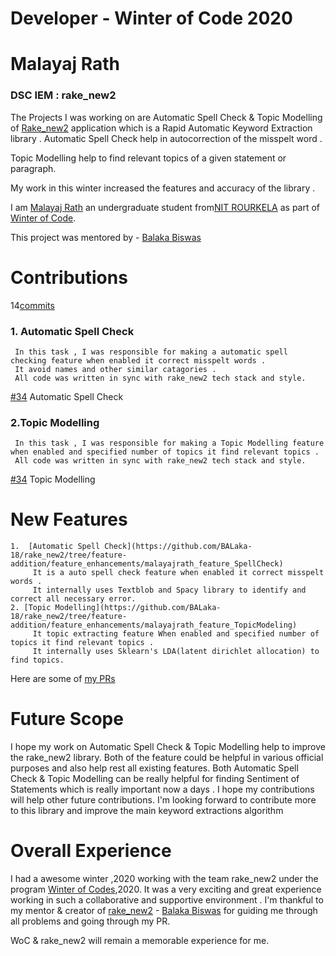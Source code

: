 # Developer - Winter of Code 2020
# Malayaj Rath
### DSC IEM : rake_new2

 The Projects I was working on are Automatic Spell Check & Topic Modelling of [Rake_new2](https://github.com/BALaka-18/rake_new2/tree/master) application which is a Rapid Automatic Keyword Extraction library .
 Automatic Spell Check help in autocorrection of the misspelt word . 

 Topic Modelling help to find relevant topics of a given statement or paragraph.

 My work in this winter increased the features and accuracy of the library .

 I am [Malayaj Rath](https://github.com/malayaj2000) an undergraduate student from[NIT ROURKELA](https://www.nitrkl.ac.in/) as part of [Winter of Code](https://winterofcode.com/).

 This project was mentored by - [Balaka Biswas](https://github.com/BALaka-18) 
 

# Contributions
 14[commits](https://github.com/BALaka-18/rake_new2/commits/feature-addition)
 ### 1. Automatic Spell Check
     In this task , I was responsible for making a automatic spell checking feature when enabled it correct misspelt words . 
     It avoid names and other similar catagories .
     All code was written in sync with rake_new2 tech stack and style.
 [#34](https://github.com/BALaka-18/rake_new2/pull/34) Automatic Spell Check 
 ### 2.Topic Modelling
     In this task , I was responsible for making a Topic Modelling feature when enabled and specified number of topics it find relevant topics .
     All code was written in sync with rake_new2 tech stack and style.
 [#34](https://github.com/BALaka-18/rake_new2/pull/34) Topic Modelling
   
# New Features
    1.  [Automatic Spell Check](https://github.com/BALaka-18/rake_new2/tree/feature-addition/feature_enhancements/malayajrath_feature_SpellCheck)
         It is a auto spell check feature when enabled it correct misspelt words . 
         It internally uses Textblob and Spacy library to identify and correct all necessary error.
    2. [Topic Modelling](https://github.com/BALaka-18/rake_new2/tree/feature-addition/feature_enhancements/malayajrath_feature_TopicModeling)
         It topic extracting feature When enabled and specified number of topics it find relevant topics . 
         It internally uses Sklearn's LDA(latent dirichlet allocation) to find topics.  

Here are some of [my PRs](https://github.com/BALaka-18/rake_new2/pull/34) 

# Future Scope
I hope my work on Automatic Spell Check & Topic Modelling help to improve the rake_new2 library.
Both of the feature could be helpful in various official purposes and also help rest all existing features.
Both Automatic Spell Check & Topic Modelling can be really helpful for finding Sentiment of Statements which is really important now a days .
I hope my contributions will help other future contributions.
I'm looking forward to contribute more to this library and improve the main keyword extractions algorithm 

# Overall Experience
I had a awesome winter ,2020 working with the team rake_new2 under the program [Winter of Codes](https://winterofcode.com/),2020. It was a very exciting and great experience working in such a collaborative and supportive environment .
I'm thankful to my mentor & creator of [rake_new2](https://github.com/BALaka-18/rake_new2/tree/master) - [Balaka Biswas](https://github.com/BALaka-18) for guiding me through all problems and going through my PR.

WoC & rake_new2 will remain a memorable experience for me. 